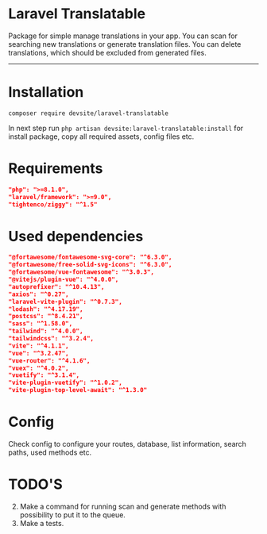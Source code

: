 # Laravel Translatable
Package for simple manage translations in your app. You can scan for searching new translations or generate translation files. You can delete translations, which should be excluded from generated files.

---

# Installation
`composer require devsite/laravel-translatable`

In next step run `php artisan devsite:laravel-translatable:install` for install package, copy all required assets, config files etc.

# Requirements
```json
"php": ">=8.1.0",
"laravel/framework": ">=9.0",
"tightenco/ziggy": "^1.5"
```

# Used dependencies
```json
"@fortawesome/fontawesome-svg-core": "^6.3.0",
"@fortawesome/free-solid-svg-icons": "^6.3.0",
"@fortawesome/vue-fontawesome": "^3.0.3",
"@vitejs/plugin-vue": "^4.0.0",
"autoprefixer": "^10.4.13",
"axios": "^0.27",
"laravel-vite-plugin": "^0.7.3",
"lodash": "^4.17.19",
"postcss": "^8.4.21",
"sass": "^1.58.0",
"tailwind": "^4.0.0",
"tailwindcss": "^3.2.4",
"vite": "^4.1.1",
"vue": "^3.2.47",
"vue-router": "^4.1.6",
"vuex": "^4.0.2",
"vuetify": "^3.1.4",
"vite-plugin-vuetify": "^1.0.2",
"vite-plugin-top-level-await": "^1.3.0"
```

# Config
Check config to configure your routes, database, list information, search paths, used methods etc.

# TODO'S
2. Make a command for running scan and generate methods with possibility to put it to the queue.
4. Make a tests.
